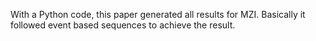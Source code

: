With a Python code, this paper generated all results for MZI.
Basically it followed event based sequences to achieve the result.
